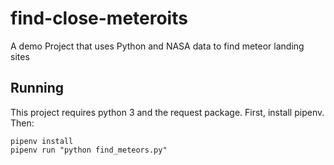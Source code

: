 # find-close-meteroits

A demo Project that uses Python and NASA data to find meteor landing sites

## Running

This project requires python 3 and the request package.
First, install pipenv. Then:

```
pipenv install
pipenv run "python find_meteors.py"
